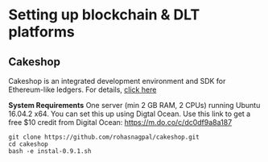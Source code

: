 # Setting up blockchain & DLT platforms

Cakeshop
-------------------
Cakeshop is an integrated development environment and SDK for Ethereum-like ledgers. For details, [click here](https://www.jpmorgan.com/quorum)

**System Requirements**
One server (min 2 GB RAM, 2 CPUs) running Ubuntu 16.04.2 x64. You can set this up using Digtal Ocean. Use this link to get a free $10 credit from Digital Ocean: https://m.do.co/c/dc0df9a8a187 

    git clone https://github.com/rohasnagpal/cakeshop.git
    cd cakeshop
    bash -e instal-0.9.1.sh

